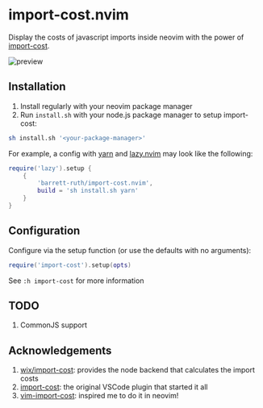 # import-cost.nvim

Display the costs of javascript imports inside neovim with the power of
[import-cost](https://github.com/wix/import-cost/tree/master/packages/import-cost).

![preview](https://user-images.githubusercontent.com/62671086/210295248-916a8d81-22c9-432a-87fd-cf539879bf0c.png)

## Installation

1. Install regularly with your neovim package manager
2. Run `install.sh` with your node.js package manager to setup import-cost:

```sh
sh install.sh '<your-package-manager>'
```

For example, a config with [yarn](https://yarnpkg.com/) and [lazy.nvim](https://github.com/folke/lazy.nvim)
may look like the following:

```lua
require('lazy').setup {
    {
        'barrett-ruth/import-cost.nvim',
        build = 'sh install.sh yarn'
    }
}
```

## Configuration

Configure via the setup function (or use the defaults with no arguments):

```lua
require('import-cost').setup(opts)
```

See `:h import-cost` for more information

## TODO

1. CommonJS support

## Acknowledgements

1. [wix/import-cost](https://github.com/wix/import-cost/): provides the node
   backend that calculates the import costs
2. [import-cost](https://marketplace.visualstudio.com/items?itemName=wix.vscode-import-cost):
   the original VSCode plugin that started it all
3. [vim-import-cost](https://github.com/yardnsm/vim-import-cOst): inspired me to do it in neovim!
